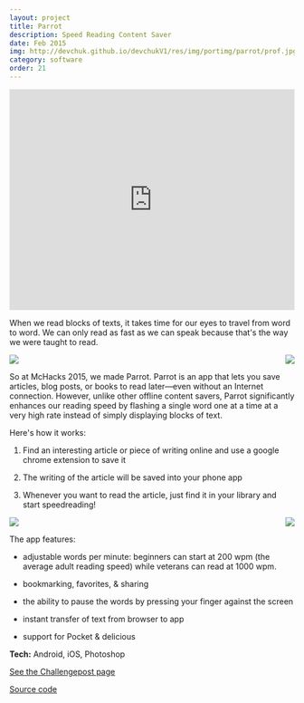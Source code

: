 ```yaml
---
layout: project
title: Parrot
description: Speed Reading Content Saver
date: Feb 2015
img: http://devchuk.github.io/devchukV1/res/img/portimg/parrot/prof.jpg
category: software
order: 21
---
```


<iframe width="100%" height="390" src="https://www.youtube.com/embed/rtfgB0Rpjpc" frameborder="0" allowfullscreen></iframe>

When we read blocks of texts, it takes time for our eyes to travel from word to word. We can only read as fast as we can speak because that's the way we were taught to read.

<img class= "himg" src="http://devchuk.github.io/devchukV1/res/img/portimg/parrot/Loader.jpg">
<img class="himg" src="http://devchuk.github.io/devchukV1/res/img/portimg/parrot/Library.jpg" style="float:right">

So at McHacks 2015, we made Parrot. Parrot is an app that lets you save articles, blog posts, or books to read later—even without an Internet connection. However, unlike other offline content savers, Parrot significantly enhances our reading speed by flashing a single word one at a time at a very high rate instead of simply displaying blocks of text.

Here's how it works:

1) Find an interesting article or piece of writing online and use a google chrome extension to save it

2) The writing of the article will be saved into your phone app

3) Whenever you want to read the article, just find it in your library and start speedreading!

<img class= "himg" src="http://devchuk.github.io/devchukV1/res/img/portimg/parrot/appSelector.jpg">
<img class="himg" src="http://devchuk.github.io/devchukV1/res/img/portimg/parrot/wordDisplay.jpg" style="float:right">

The app features:

- adjustable words per minute: beginners can start at 200 wpm (the average adult reading speed) while veterans can read at 1000 wpm.

- bookmarking, favorites, & sharing

- the ability to pause the words by pressing your finger against the screen

- instant transfer of text from browser to app

- support for Pocket & delicious

**Tech:** Android, iOS, Photoshop

[See the Challengepost page](http://challengepost.com/software/parrot-30p8h)

[Source code](https://github.com/mcparrot)